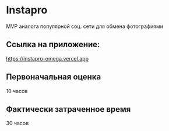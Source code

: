 # Instapro

MVP аналога популярной соц. сети для обмена фотографиями

## Ссылка на приложение:

https://instapro-omega.vercel.app

## Первоначальная оценка

10 часов

## Фактически затраченное время

30 часов
